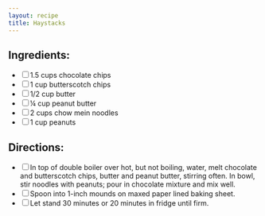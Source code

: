 ```yaml
---
layout: recipe
title: Haystacks
---
```



<section class="recipe-ingredients">
    <h2>Ingredients:</h2>
    <ul class="ingredient-list">
        <li><label><input type="checkbox">1.5 cups chocolate chips</label></li>
        <li><label><input type="checkbox">1 cup butterscotch chips</label></li>
        <li><label><input type="checkbox">1/2 cup butter</label></li>
        <li><label><input type="checkbox">¼ cup peanut butter</label></li>
        <li><label><input type="checkbox">2 cups chow mein noodles</label></li>
        <li><label><input type="checkbox">1 cup peanuts</label></li>
    </ul>
</section>
<section class="recipe-directions">
    <h2>Directions:</h2>
    <ul class="direction-list">
        <li><label><input type="checkbox">In top of double boiler over hot, but not boiling, water, melt chocolate and butterscotch chips, butter and peanut butter, stirring often. In bowl, stir noodles with peanuts; pour in chocolate mixture and mix well.</label></li>
        <li><label><input type="checkbox">Spoon into 1-inch mounds on maxed paper lined baking sheet.</label></li>
        <li><label><input type="checkbox">Let stand 30 minutes or 20 minutes in fridge until firm.</label></li>
    </ul>
</section>
